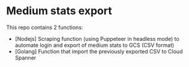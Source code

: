 # Medium stats export
This repo contains 2 functions:
- [Nodejs] Scraping function (using Puppeteer in headless mode) to automate login and export of medium stats to GCS (CSV format)
- [Golang] Function that import the previously exported CSV to Cloud Spanner